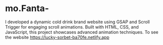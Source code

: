 # mo.Fanta-
 I developed a dynamic cold drink brand website using GSAP and Scroll Trigger for engaging scroll animations. Built with HTML, CSS, and JavaScript, this project showcases advanced animation techniques. To see the website https://lucky-sorbet-ba70fe.netlify.app 
